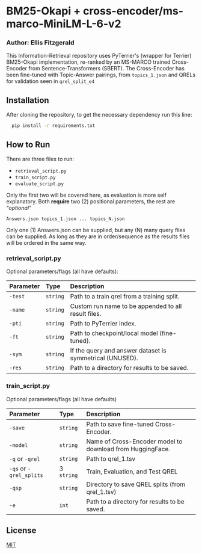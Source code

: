 # BM25-Okapi + cross-encoder/ms-marco-MiniLM-L-6-v2

### Author: Ellis Fitzgerald

This Information-Retrieval repository uses PyTerrier's (wrapper for Terrier) BM25-Okapi implementation, re-ranked by an MS-MARCO trained Cross-Encoder from Sentence-Transformers (SBERT). The Cross-Encoder has been fine-tuned with Topic-Answer pairings, from `topics_1.json` and QRELs for validation seen in `qrel_split_e4`




## Installation

After cloning the repository, to get the necessary dependency run this line:

```bash
  pip install -r requirements.txt
```
    
## How to Run

There are three files to run:

- `retrieval_script.py`
- `train_script.py`
- `evaluate_script.py`

Only the first two will be covered here, as evaluation is more self explanatory.
Both **require** two (2) positional parameters, the rest are *"optional"*

```
Answers.json topics_1.json ... topics_N.json
```
Only one (1) Answers.json can be supplied, but any (N) many query files can be supplied. As long as they are in order/sequence as the results files will be ordered in the same way.

### retrieval_script.py

Optional parameters/flags (all have defaults):

| Parameter | Type     | Description                |
| :-------- | :------- | :------------------------- |
| `-test`    | `string` | Path to a train qrel from a training split. |
| `-name`    | `string` | Custom run name to be appended to all result files. |
| `-pti`    | `string` | Path to PyTerrier index. |
| `-ft`    | `string` | Path to checkpoint/local model (fine-tuned). |
| `-sym` | `string` | If the query and answer dataset is symmetrical (UNUSED). |
| `-res`    | `string` | Path to a directory for results to be saved. |

### train_script.py

Optional parameters/flags (all have defaults)

| Parameter | Type     | Description                | 
| :-------- | :------- | :------------------------- |
| `-save`    | `string` | Path to save fine-tuned Cross-Encoder. |
| `-model`    | `string` | Name of Cross-Encoder model to download from HuggingFace. |
| `-q` or `-qrel`    | `string` |  Path to qrel_1.tsv |
| `-qs` or `-qrel_splits`    | 3 `string` | Train, Evaluation, and Test QREL |
| `-qsp`    | `string` | Directory to save QREL splits (from qrel_1.tsv) |
| `-e`    | `int` | Path to a directory for results to be saved. |


## License

[MIT](https://choosealicense.com/licenses/mit/)

